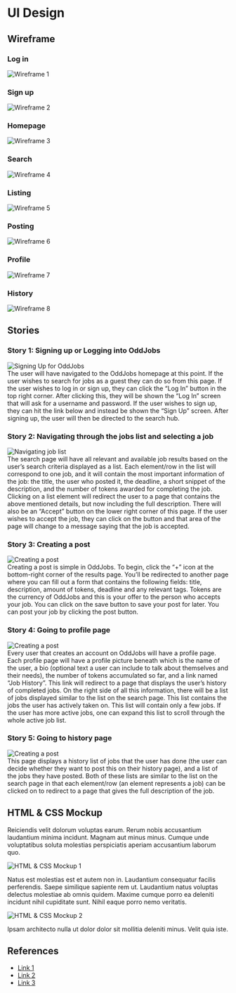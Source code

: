# UI Design

## Wireframe

### Log in
![Wireframe 1](images/login-wireframe.png)

### Sign up
![Wireframe 2](images/signup-wireframe.png)

### Homepage
![Wireframe 3](images/home-wireframe.png)

### Search
![Wireframe 4](images/search-wireframe.png)

### Listing
![Wireframe 5](images/listing-wireframe.png)

### Posting
![Wireframe 6](images/create-post-wireframe.png)

### Profile
![Wireframe 7](images/profile-wireframe.png)

### History
![Wireframe 8](images/history-wireframe.png)

## Stories

### Story 1: Signing up or Logging into OddJobs
![Signing Up for OddJobs](images/story-1.png)<br>
The user will have navigated to the OddJobs homepage at this point. If the user wishes to search for jobs as a guest they can do so from this page. If the user wishes to log in or sign up, they can click the “Log In” button in the top right corner. After clicking this, they will be shown the “Log In” screen that will ask for a username and password. If the user wishes to sign up, they can hit the link below and instead be shown the “Sign Up” screen. After signing up, the user will then be directed to the search hub.


### Story 2: Navigating through the jobs list and selecting a job
![Navigating job list](images/story-2.png)<br>
The search page will have all relevant and available job results based on the user’s search criteria displayed as a list. Each element/row in the list will correspond to one job, and it will contain the most important information of the job: the title, the user who posted it, the deadline, a short snippet of the description, and the number of tokens awarded for completing the job. Clicking on a list element will redirect the user to a page that contains the above mentioned details, but now including the full description. There will also be an “Accept” button on the lower right corner of this page. If the user wishes to accept the job, they can click on the button and that area of the page will change to a message saying that the job is accepted.


### Story 3: Creating a post
![Creating a post](images/story-3.png)<br>
Creating a post is simple in OddJobs. To begin, click the “+” icon at the bottom-right corner of the results page. You’ll be redirected to another page where you can fill out a form that contains the following fields: title, description, amount of tokens, deadline and any relevant tags. Tokens are the currency of OddJobs and this is your offer to the person who accepts your job. You can click on the save button to save your post for later. You can post your job by clicking the post button.


### Story 4: Going to profile page
![Creating a post](images/story-4.png)<br>
Every user that creates an account on OddJobs will have a profile page. Each profile page will have a profile picture beneath which is the name of the user, a bio (optional text a user can include to talk about themselves and their needs), the number of tokens accumulated so far, and a link named “Job History”. This link will redirect to a page that displays the user’s history of completed jobs. On the right side of all this information, there will be a list of jobs displayed similar to the list on the search page. This list contains the jobs the user has actively taken on. This list will contain only a few jobs. If the user has more active jobs, one can expand this list to scroll through the whole active job list.


### Story 5: Going to history page
![Creating a post](images/story-5.png)<br>
This page displays a history list of jobs that the user has done (the user can decide whether they want to post this on their history page), and a list of the jobs they have posted. Both of these lists are similar to the list on the search page in that each element/row (an element represents a job) can be clicked on to redirect to a page that gives the full description of the job.


## HTML & CSS Mockup

Reiciendis velit dolorum voluptas earum. Rerum nobis accusantium laudantium minima incidunt. Magnam aut minus minus. Cumque unde voluptatibus soluta molestias perspiciatis aperiam accusantium laborum quo.

![HTML & CSS Mockup 1](mockup-1.png)

Natus est molestias est et autem non in. Laudantium consequatur facilis perferendis. Saepe similique sapiente rem ut. Laudantium natus voluptas delectus molestiae ab omnis quidem. Maxime cumque porro ea deleniti incidunt nihil cupiditate sunt. Nihil eaque porro nemo veritatis.

![HTML & CSS Mockup 2](mockup-2.png)

Ipsam architecto nulla ut dolor dolor sit mollitia deleniti minus. Velit quia iste.

## References

- [Link 1](https://example.com)
- [Link 2](https://example.com)
- [Link 3](https://example.com)